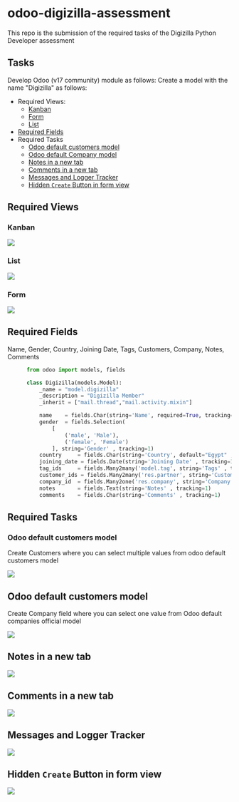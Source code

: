 # odoo-digizilla-assessment 
This repo is the submission of the required tasks of the Digizilla Python Developer assessment

## Tasks
Develop Odoo (v17 community) module as follows: 
Create a model with the name "Digizilla" as follows:
- Required Views:
  - [Kanban](#kanban)
  - [Form](#form)
  - [List](#list)
- [Required Fields](#fields)
- Required Tasks
  - [Odoo default customers model](#customer)
  - [Odoo default Company model](#company)
  - [Notes in a new tab](#notes)
  - [Comments in a new tab](#comments)
  - [Messages and Logger Tracker](#log)
  - [Hidden `Create` Button in form view](#hide)

## Required Views
### Kanban
  <a name="kanban"></a>
  <img src="media/kanban.png" style="width=35%">
  
### List
  <a name="list"></a>
  <img src="media/list.png" style="width=35%">

### Form    
  <a name="form"></a>
  <img src="media/form.png" style="width=35%">

## Required Fields
  <a name="form"></a>
    Name, Gender, Country, Joining Date,  Tags, Customers, Company, Notes, Comments
    
  ```python
        from odoo import models, fields

        class Digizilla(models.Model):
            _name = "model.digizilla"
            _description = "Digizilla Member"
            _inherit = ["mail.thread","mail.activity.mixin"]

            name    = fields.Char(string='Name', required=True, tracking=1)
            gender  = fields.Selection( 
                [ 
                    ('male', 'Male'),
                    ('female', 'Female')
                ], string='Gender' , tracking=1)
            country     = fields.Char(string='Country', default="Egypt" , tracking=1)
            joining_date = fields.Date(string='Joining Date' , tracking=1)
            tag_ids     = fields.Many2many('model.tag', string='Tags' , tracking=1)
            customer_ids = fields.Many2many('res.partner', string='Customers' , tracking=1)
            company_id  = fields.Many2one('res.company', string='Company', required=True , tracking=1)
            notes       = fields.Text(string='Notes' , tracking=1)
            comments    = fields.Char(string='Comments' , tracking=1)
  ```

## Required Tasks

  ### Odoo default customers model
   <a name="customer"></a>
   
   Create Customers where you can select multiple values from odoo default customers model 

   <img src="media/customer.png" style="width=35%">
  
  ## Odoo default customers model
   <a name="customer"></a>
   
   Create Company field where you can select one value from Odoo default companies official model

   <img src="media/company.png" style="width=35%">

  ## Notes in a new tab
  <a name="notes"></a>
  <img src="media/notes.png" style="width=35%">

  ## Comments in a new tab
  <a name="comments"></a>
  <img src="media/comments.png" style="width=35%">

  ## Messages and Logger Tracker
  <a name="log"></a>
  <img src="media/log.png" style="width=35%">
  
  ## Hidden `Create` Button in form view
  <a name="hide"></a>
  <img src="media/hide.png" style="width=35%">
  